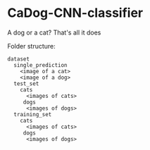 # CaDog-CNN-classifier
A dog or a cat? That's all it does

Folder structure:

    dataset
      single_prediction
        <image of a cat>
        <image of a dog>
      test_set
        cats
          <images of cats>
         dogs
          <images of dogs>
      training_set
        cats
          <images of cats>
         dogs
          <images of dogs>
